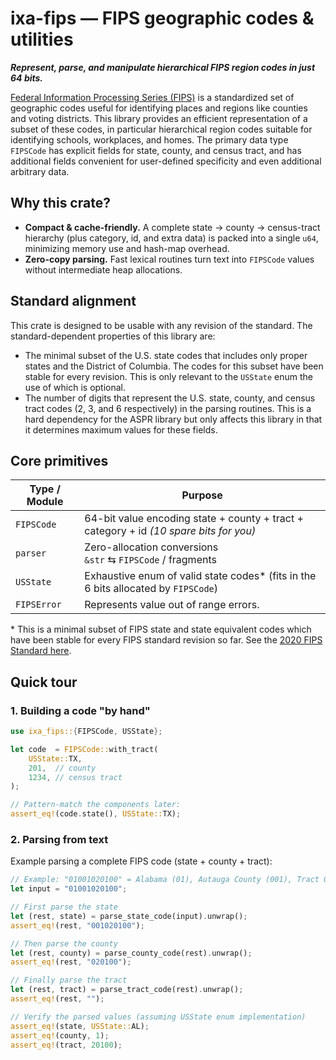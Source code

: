 # ixa-fips — FIPS geographic codes & utilities

**_Represent, parse, and manipulate hierarchical FIPS region codes in just 64
bits._**

[Federal Information Processing Series (FIPS)](https://www.census.gov/library/reference/code-lists/ansi.html)
is a standardized set of geographic codes useful for identifying places and
regions like counties and voting districts. This library provides an efficient
representation of a subset of these codes, in particular hierarchical region
codes suitable for identifying schools, workplaces, and homes. The primary data
type `FIPSCode` has explicit fields for state, county, and census tract, and has
additional fields convenient for user-defined specificity and even additional
arbitrary data.

## Why this crate?

- **Compact & cache-friendly.** A complete state → county → census-tract
  hierarchy (plus category, id, and extra data) is packed into a single `u64`,
  minimizing memory use and hash-map overhead.
- **Zero-copy parsing.** Fast lexical routines turn text into `FIPSCode` values
  without intermediate heap allocations.

## Standard alignment

This crate is designed to be usable with any revision of the standard. The
standard-dependent properties of this library are:

- The minimal subset of the U.S. state codes that includes only proper states
  and the District of Columbia. The codes for this subset have been stable for
  every revision. This is only relevant to the `USState` enum the use of which
  is optional.
- The number of digits that represent the U.S. state, county, and census tract
  codes (2, 3, and 6 respectively) in the parsing routines. This is a hard
  dependency for the ASPR library but only affects this library in that it
  determines maximum values for these fields.

## Core primitives

| Type / Module | Purpose                                                                                |
| ------------- | -------------------------------------------------------------------------------------- |
| `FIPSCode`    | 64-bit value encoding state + county + tract + category + id _(10 spare bits for you)_ |
| `parser`      | Zero-allocation conversions <br/>`&str` ⇆ `FIPSCode` / fragments                       |
| `USState`     | Exhaustive enum of valid state codes\* (fits in the 6 bits allocated by `FIPSCode`)    |
| `FIPSError`   | Represents value out of range errors.                                                  |

\* This is a minimal subset of FIPS state and state equivalent codes which have
been stable for every FIPS standard revision so far. See the
[2020 FIPS Standard here](https://www.census.gov/library/reference/code-lists/ansi.html#states).

## Quick tour

### 1. Building a code "by hand"

```rust
use ixa_fips::{FIPSCode, USState};

let code  = FIPSCode::with_tract(
    USState::TX,
    201,  // county
    1234, // census tract
);

// Pattern-match the components later:
assert_eq!(code.state(), USState::TX);
```

### **2. Parsing from text**

Example parsing a complete FIPS code (state + county + tract):

```rust
// Example: "01001020100" = Alabama (01), Autauga County (001), Tract 020100
let input = "01001020100";

// First parse the state
let (rest, state) = parse_state_code(input).unwrap();
assert_eq!(rest, "001020100");

// Then parse the county
let (rest, county) = parse_county_code(rest).unwrap();
assert_eq!(rest, "020100");

// Finally parse the tract
let (rest, tract) = parse_tract_code(rest).unwrap();
assert_eq!(rest, "");

// Verify the parsed values (assuming USState enum implementation)
assert_eq!(state, USState::AL);
assert_eq!(county, 1);
assert_eq!(tract, 20100);
```
